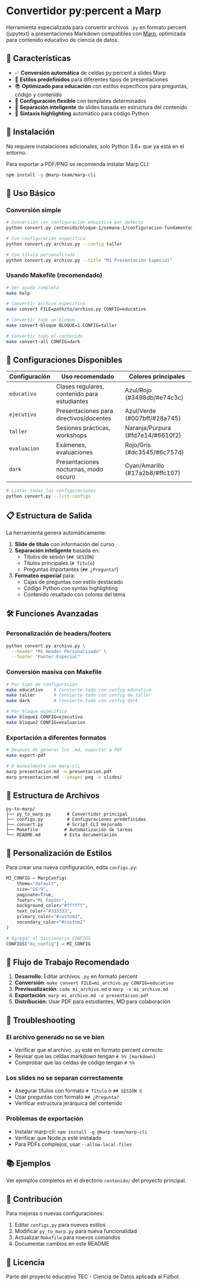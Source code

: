 # Convertidor py:percent a Marp

Herramienta especializada para convertir archivos `.py` en formato percent (jupytext) a presentaciones Markdown compatibles con [Marp](https://marp.app/), optimizada para contenido educativo de ciencia de datos.

## 🎯 Características

- ✅ **Conversión automática** de celdas py:percent a slides Marp
- 🎨 **Estilos predefinidos** para diferentes tipos de presentaciones
- 📚 **Optimizado para educación** con estilos específicos para preguntas, código y contenido
- 🔧 **Configuración flexible** con templates determinados
- 📱 **Separación inteligente** de slides basada en estructura del contenido
- 🎯 **Sintaxis highlighting** automático para código Python

## 🚀 Instalación

No requiere instalaciones adicionales, solo Python 3.6+ que ya está en el entorno.

Para exportar a PDF/PNG se recomienda instalar Marp CLI:
```bash
npm install -g @marp-team/marp-cli
```

## 📖 Uso Básico

### Conversión simple
```bash
# Conversión con configuración educativa por defecto
python convert.py contenido/bloque-1/semana-1/configuracion-fundamentos.py

# Con configuración específica
python convert.py archivo.py --config taller

# Con título personalizado
python convert.py archivo.py --title "Mi Presentación Especial"
```

### Usando Makefile (recomendado)
```bash
# Ver ayuda completa
make help

# Convertir archivo específico
make convert FILE=path/to/archivo.py CONFIG=educativo

# Convertir todo un bloque
make convert-bloque BLOQUE=1 CONFIG=taller

# Convertir todo el contenido
make convert-all CONFIG=dark
```

## 🎨 Configuraciones Disponibles

| Configuración | Uso recomendado | Colores principales |
|---------------|-----------------|-------------------|
| `educativo` | Clases regulares, contenido para estudiantes | Azul/Rojo (#3498db/#e74c3c) |
| `ejecutivo` | Presentaciones para directivos/docentes | Azul/Verde (#007bff/#28a745) |
| `taller` | Sesiones prácticas, workshops | Naranja/Púrpura (#fd7e14/#6610f2) |
| `evaluacion` | Exámenes, evaluaciones | Rojo/Gris (#dc3545/#6c757d) |
| `dark` | Presentaciones nocturnas, modo oscuro | Cyan/Amarillo (#17a2b8/#ffc107) |

```bash
# Listar todas las configuraciones
python convert.py --list-configs
```

## 📋 Estructura de Salida

La herramienta genera automáticamente:

1. **Slide de título** con información del curso
2. **Separación inteligente** basada en:
   - Títulos de sesión (`## SESIÓN`)
   - Títulos principales (`# Título`)
   - Preguntas importantes (`## ¿Pregunta?`)
3. **Formateo especial** para:
   - Cajas de preguntas con estilo destacado
   - Código Python con syntax highlighting
   - Contenido resaltado con colores del tema

## 🛠️ Funciones Avanzadas

### Personalización de headers/footers
```bash
python convert.py archivo.py \
  --header "Mi Header Personalizado" \
  --footer "Footer Especial"
```

### Conversión masiva con Makefile
```bash
# Por tipo de configuración
make educativo    # Convierte todo con config educativa
make taller       # Convierte todo con config de taller
make dark         # Convierte todo con config dark

# Por bloque específico
make bloque1 CONFIG=ejecutivo
make bloque2 CONFIG=evaluacion
```

### Exportación a diferentes formatos
```bash
# Después de generar los .md, exportar a PDF
make export-pdf

# O manualmente con marp-cli
marp presentacion.md -o presentacion.pdf
marp presentacion.md --images png -o slides/
```

## 📁 Estructura de Archivos

```
py-to-marp/
├── py_to_marp.py      # Convertidor principal
├── configs.py         # Configuraciones predefinidas
├── convert.py         # Script CLI mejorado
├── Makefile          # Automatización de tareas
└── README.md         # Esta documentación
```

## 🎨 Personalización de Estilos

Para crear una nueva configuración, edita `configs.py`:

```python
MI_CONFIG = MarpConfig(
    theme="default",
    size="16:9",
    paginate=True,
    footer="Mi Footer",
    background_color="#ffffff",
    text_color="#333333",
    primary_color="#custom1",
    secondary_color="#custom2"
)

# Agregar al diccionario CONFIGS
CONFIGS["mi_config"] = MI_CONFIG
```

## 🔄 Flujo de Trabajo Recomendado

1. **Desarrollo**: Editar archivos `.py` en formato percent
2. **Conversión**: `make convert FILE=mi_archivo.py CONFIG=educativo`
3. **Previsualización**: `code mi_archivo.md` o `marp -s mi_archivo.md`
4. **Exportación**: `marp mi_archivo.md -o presentacion.pdf`
5. **Distribución**: Usar PDF para estudiantes, MD para colaboración

## 🐛 Troubleshooting

### El archivo generado no se ve bien
- Verificar que el archivo `.py` esté en formato percent correcto
- Revisar que las celdas markdown tengan `# %% [markdown]`
- Comprobar que las celdas de código tengan `# %%`

### Los slides no se separan correctamente
- Asegurar títulos con formato `# Título` o `## SESIÓN X`
- Usar preguntas con formato `## ¿Pregunta?`
- Verificar estructura jerárquica del contenido

### Problemas de exportación
- Instalar marp-cli: `npm install -g @marp-team/marp-cli`
- Verificar que Node.js esté instalado
- Para PDFs complejos, usar `--allow-local-files`

## 📚 Ejemplos

Ver ejemplos completos en el directorio `contenido/` del proyecto principal.

## 🤝 Contribución

Para mejoras o nuevas configuraciones:
1. Editar `configs.py` para nuevos estilos
2. Modificar `py_to_marp.py` para nueva funcionalidad
3. Actualizar `Makefile` para nuevos comandos
4. Documentar cambios en este README

## 📄 Licencia

Parte del proyecto educativo TEC - Ciencia de Datos aplicada al Fútbol.
